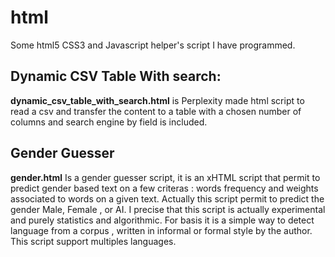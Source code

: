 # html

Some html5 CSS3 and Javascript helper's script I have programmed.


## Dynamic CSV Table With search:
**dynamic_csv_table_with_search.html**  is Perplexity made html script to read a csv and transfer the content to a table with a chosen number of columns and search engine by field is included. 

## Gender Guesser
**gender.html** Is a gender guesser script, it is an xHTML script that permit to predict gender based text on a few criteras : words frequency and weights associated to words on a given text. Actually this script permit to predict the gender Male, Female , or AI. I precise that this script is actually experimental and purely statistics and algorithmic. For basis it is a simple way to detect language from a corpus , written in informal or formal style by the author. This script support multiples languages.

